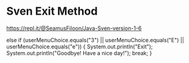 # Sven Exit Method
https://repl.it/@SeamusFiloon/Java-Sven-version-1-6

else if (userMenuChoice.equals("3") || userMenuChoice.equals("E") || userMenuChoice.equals("e"))
      {
       System.out.println("Exit");
       System.out.println("Goodbye! Have a nice day!");
       break;
      }
